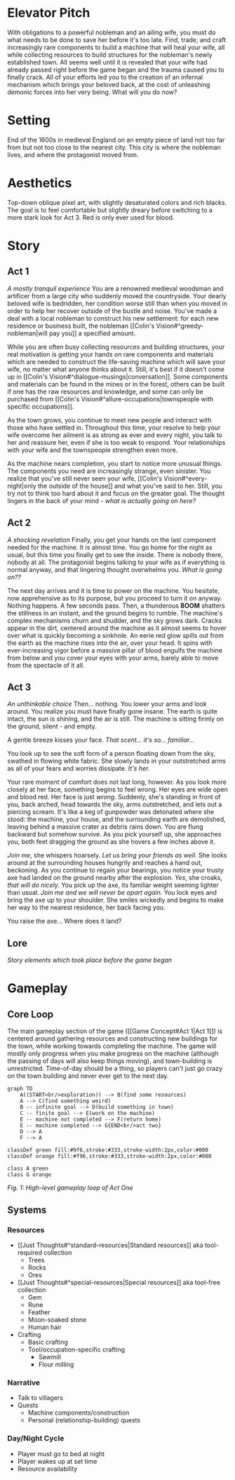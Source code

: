 # Elevator Pitch
With obligations to a powerful nobleman and an ailing wife, you must do what needs to be done to save her before it's too late. Find, trade, and craft increasingly rare components to build a machine that will heal your wife, all while collecting resources to build structures for the nobleman's newly established town. All seems well until it is revealed that your wife had already passed right before the game began and the trauma caused you to finally crack. All of your efforts led you to the creation of an infernal mechanism which brings your beloved back, at the cost of unleashing demonic forces into her very being. What will you do now?


# Setting
End of the 1600s in medieval England on an empty piece of land not too far from but not too close to the nearest city. This city is where the nobleman lives, and where the protagonist moved from. 


# Aesthetics
Top-down oblique pixel art, with slightly desaturated colors and rich blacks. The goal is to feel comfortable but slightly dreary before switching to a more stark look for Act 3. Red is only ever used for blood.


# Story
## Act 1
*A mostly tranquil experience*
You are a renowned medieval woodsman and artificer from a large city who suddenly moved the countryside. Your dearly beloved wife is bedridden, her condition worse still than when you moved in order to help her recover outside of the bustle and noise. You've made a deal with a local nobleman to construct his new settlement: for each new residence or business built, the nobleman [[Colin's Vision#^greedy-nobleman|will pay you]] a specified amount. 

While you are often busy collecting resources and building structures, your real motivation is getting your hands on rare components and materials which are needed to construct the life-saving machine which will save your wife, no matter what anyone thinks about it. Still, it's best if it doesn't come up in [[Colin's Vision#^dialogue-musings|conversation]]. Some components and materials can be found in the mines or in the forest, others can be built if one has the raw resources and knowledge, and some can only be purchased from [[Colin's Vision#^allure-occupations|townspeople with specific occupations]].

As the town grows, you continue to meet new people and interact with those who have settled in. Throughout this time, your resolve to help your wife overcome her ailment is as strong as ever and every night, you talk to her and reassure her, even if she is too weak to respond. Your relationships with your wife and the townspeople strengthen even more.

As the machine nears completion, you start to notice more unusual things. The components you need are increasingly strange, even sinister. You realize that you've still never seen your wife, [[Colin's Vision#^every-night|only the outside of the house]] and what you've said to her. Still, you try not to think too hard about it and focus on the greater goal. The thought lingers in the back of your mind - *what is actually going on here?*

## Act 2
*A shocking revelation*
Finally, you get your hands on the last component needed for the machine. It is almost time. You go home for the night as usual, but this time you finally get to see the inside. There is nobody there, nobody at all. The protagonist begins talking to your wife as if everything is normal anyway, and that lingering thought overwhelms you. *What is going on??*

The next day arrives and it is time to power on the machine. You hesitate, now apprehensive as to its purpose, but you proceed to turn it on anyway. Nothing happens. A few seconds pass. Then, a thunderous **BOOM** shatters the stillness in an instant, and the ground begins to rumble. The machine's complex mechanisms churn and shudder, and the sky grows dark. Cracks appear in the dirt, centered around the machine as it almost seems to hover over what is quickly becoming a sinkhole. An eerie red glow spills out from the earth as the machine rises into the air, over your head. It spins with ever-increasing vigor before a massive pillar of blood engulfs the machine from below and you cover your eyes with your arms, barely able to move from the spectacle of it all. 

## Act 3
*An unthinkable choice*
Then... nothing. You lower your arms and look around. You realize you must have finally gone insane. The earth is quite intact, the sun is shining, and the air is still. The machine is sitting firmly on the ground, silent - and empty. 

A gentle breeze kisses your face. *That scent... it's so... familiar...*

You look up to see the soft form of a person floating down from the sky, swathed in flowing white fabric. She slowly lands in your outstretched arms as all of your fears and worries dissipate. *It's her.* 

Your rare moment of comfort does not last long, however. As you look more closely at her face, something begins to feel wrong. Her eyes are wide open and blood red. Her face is just *wrong.* Suddenly, she's standing in front of you, back arched, head towards the sky, arms outstretched, and lets out a piercing scream. It's like a keg of gunpowder was detonated where she stood: the machine, your house, and the surrounding earth are demolished, leaving behind a massive crater as debris rains down. You are flung backward but somehow survive. As you pick yourself up, she approaches you, both feet dragging the ground as she hovers a few inches above it.

*Join me*, she whispers hoarsely. *Let us bring your friends as well.* She looks around at the surrounding houses hungrily and reaches a hand out, beckoning. As you continue to regain your bearings, you notice your trusty axe had landed on the ground nearby after the explosion. *Yes*, she croaks, *that will do nicely.* You pick up the axe, its familiar weight seeming lighter than usual. *Join me and we will never be apart again.* You lock eyes and bring the axe up to your shoulder. She smiles wickedly and begins to make her way to the nearest residence, her back facing you. 

You raise the axe...
Where does it land?

## Lore
*Story elements which took place before the game began*


# Gameplay
## Core Loop
The main gameplay section of the game ([[Game Concept#Act 1|Act 1]]) is centered around gathering resources and constructing new buildings for the town, while working towards completing the machine. The game will mostly only progress when you make progress on the machine (although the passing of days will also keep things moving), and town-building is unrestricted. Time-of-day should be a thing, so players can't just go crazy on the town building and never ever get to the next day.

```mermaid
graph TD
    A((START<br/>exploration)) --> B(find some resources)
    A --> C(find something weird)
    B -- infinite goal --> D(build something in town)
    C -- finite goal --> E(work on the machine)
    E -- machine not completed --> F(return home)
    E -- machine completed --> G{END<br/>act two}
    D --> A
    F --> A

classDef green fill:#9f6,stroke:#333,stroke-width:2px,color:#000
classDef orange fill:#f96,stroke:#333,stroke-width:2px,color:#000

class A green
class G orange
```
*Fig. 1: High-level gameplay loop of Act One*

## Systems 
### Resources
- [[Just Thoughts#^standard-resources|Standard resources]] aka tool-required collection
	- Trees
	- Rocks
	- Ores
- [[Just Thoughts#^special-resources|Special resources]] aka tool-free collection
	- Gem
	- Rune
	- Feather
	- Moon-soaked stone
	- Human hair
- Crafting
	- Basic crafting
	- Tool/occupation-specific crafting
		- Sawmill
		- Flour milling
### Narrative
- Talk to villagers
- Quests
	- Machine components/construction
	- Personal (relationship-building) quests
### Day/Night Cycle
- Player must go to bed at night
- Player wakes up at set time
- Resource availability

